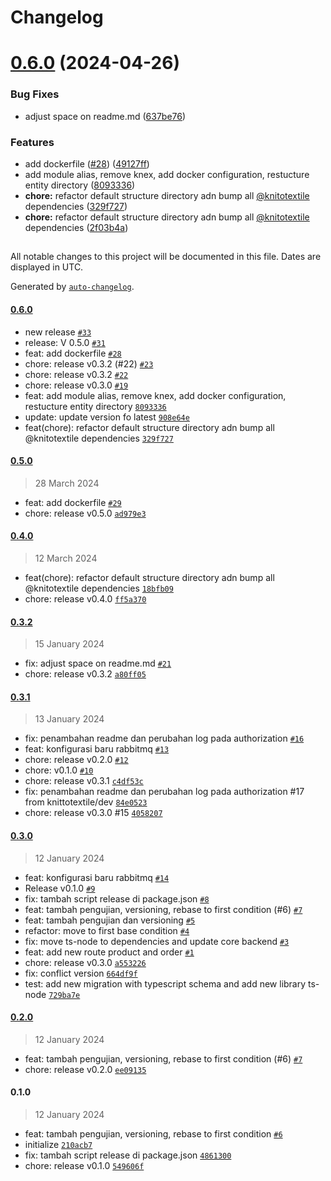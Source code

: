# Changelog

# [0.6.0](https://github.com/knittotextile/rest-boilerplate-ts/compare/0.5.0...0.6.0) (2024-04-26)


### Bug Fixes

* adjust space on readme.md ([637be76](https://github.com/knittotextile/rest-boilerplate-ts/commit/637be76cca5a8901f63c1b0d942503f1b7cb9e96))


### Features

* add dockerfile ([#28](https://github.com/knittotextile/rest-boilerplate-ts/issues/28)) ([49127ff](https://github.com/knittotextile/rest-boilerplate-ts/commit/49127ffc4cc8b05a860ff8e35e82a145256ac663))
* add module alias, remove knex, add docker configuration, restucture entity directory ([8093336](https://github.com/knittotextile/rest-boilerplate-ts/commit/8093336d8a4cfdd8d341e2bf08abb6e8c014eace))
* **chore:** refactor default structure directory adn bump all [@knitotextile](https://github.com/knitotextile) dependencies ([329f727](https://github.com/knittotextile/rest-boilerplate-ts/commit/329f7270b7b9beaafffe128ee125c89237c6ce44))
* **chore:** refactor default structure directory adn bump all [@knitotextile](https://github.com/knitotextile) dependencies ([2f03b4a](https://github.com/knittotextile/rest-boilerplate-ts/commit/2f03b4a5ced280a8383dd0fbcc9a4a680d28fd03))

##

All notable changes to this project will be documented in this file. Dates are displayed in UTC.

Generated by [`auto-changelog`](https://github.com/CookPete/auto-changelog).

#### [0.6.0](https://github.com/knittotextile/rest-boilerplate-ts/compare/0.5.0...0.6.0)

- new release [`#33`](https://github.com/knittotextile/rest-boilerplate-ts/pull/33)
- release: V 0.5.0 [`#31`](https://github.com/knittotextile/rest-boilerplate-ts/pull/31)
- feat: add dockerfile [`#28`](https://github.com/knittotextile/rest-boilerplate-ts/pull/28)
- chore: release v0.3.2 (#22) [`#23`](https://github.com/knittotextile/rest-boilerplate-ts/pull/23)
- chore: release v0.3.2 [`#22`](https://github.com/knittotextile/rest-boilerplate-ts/pull/22)
- chore: release v0.3.0 [`#19`](https://github.com/knittotextile/rest-boilerplate-ts/pull/19)
- feat: add module alias, remove knex, add docker configuration, restucture entity directory [`8093336`](https://github.com/knittotextile/rest-boilerplate-ts/commit/8093336d8a4cfdd8d341e2bf08abb6e8c014eace)
- update: update version fo latest [`908e64e`](https://github.com/knittotextile/rest-boilerplate-ts/commit/908e64e2708ebcd2b1d5177f9b0d17324fbc18c8)
- feat(chore): refactor default structure directory adn bump all @knitotextile dependencies [`329f727`](https://github.com/knittotextile/rest-boilerplate-ts/commit/329f7270b7b9beaafffe128ee125c89237c6ce44)

#### [0.5.0](https://github.com/knittotextile/rest-boilerplate-ts/compare/0.4.0...0.5.0)

> 28 March 2024

- feat: add dockerfile [`#29`](https://github.com/knittotextile/rest-boilerplate-ts/pull/29)
- chore: release v0.5.0 [`ad979e3`](https://github.com/knittotextile/rest-boilerplate-ts/commit/ad979e30b2812eb18f1900453bb8b8ccb6d479d5)

#### [0.4.0](https://github.com/knittotextile/rest-boilerplate-ts/compare/0.3.2...0.4.0)

> 12 March 2024

- feat(chore): refactor default structure directory adn bump all @knitotextile dependencies [`18bfb09`](https://github.com/knittotextile/rest-boilerplate-ts/commit/18bfb09f0006a9c078af124c172c359abd396851)
- chore: release v0.4.0 [`ff5a370`](https://github.com/knittotextile/rest-boilerplate-ts/commit/ff5a370363720566825e8243d7c904e293286dce)

#### [0.3.2](https://github.com/knittotextile/rest-boilerplate-ts/compare/0.3.1...0.3.2)

> 15 January 2024

- fix: adjust space on readme.md [`#21`](https://github.com/knittotextile/rest-boilerplate-ts/pull/21)
- chore: release v0.3.2 [`a80ff05`](https://github.com/knittotextile/rest-boilerplate-ts/commit/a80ff052a394a7e2a98c3da63bc6c77f23070b61)

#### [0.3.1](https://github.com/knittotextile/rest-boilerplate-ts/compare/0.3.0...0.3.1)

> 13 January 2024

- fix: penambahan readme dan perubahan log pada authorization [`#16`](https://github.com/knittotextile/rest-boilerplate-ts/pull/16)
- feat: konfigurasi baru rabbitmq [`#13`](https://github.com/knittotextile/rest-boilerplate-ts/pull/13)
- chore: release v0.2.0 [`#12`](https://github.com/knittotextile/rest-boilerplate-ts/pull/12)
- chore: v0.1.0 [`#10`](https://github.com/knittotextile/rest-boilerplate-ts/pull/10)
- chore: release v0.3.1 [`c4df53c`](https://github.com/knittotextile/rest-boilerplate-ts/commit/c4df53ceffe58ad232e57e91e79985ba60796ceb)
- fix: penambahan readme dan perubahan log pada authorization #17 from knittotextile/dev [`84e0523`](https://github.com/knittotextile/rest-boilerplate-ts/commit/84e0523ae1f39e97d48ef92c430f5b54f8e1a622)
- chore: release v0.3.0  #15 [`4058207`](https://github.com/knittotextile/rest-boilerplate-ts/commit/4058207cf675851d95e242ec0a8d963a3bf8ce00)

#### [0.3.0](https://github.com/knittotextile/rest-boilerplate-ts/compare/0.2.0...0.3.0)

> 12 January 2024

- feat: konfigurasi baru rabbitmq  [`#14`](https://github.com/knittotextile/rest-boilerplate-ts/pull/14)
- Release v0.1.0 [`#9`](https://github.com/knittotextile/rest-boilerplate-ts/pull/9)
- fix: tambah script release di package.json [`#8`](https://github.com/knittotextile/rest-boilerplate-ts/pull/8)
- feat: tambah pengujian, versioning, rebase to first condition (#6) [`#7`](https://github.com/knittotextile/rest-boilerplate-ts/pull/7)
- feat: tambah pengujian dan versioning [`#5`](https://github.com/knittotextile/rest-boilerplate-ts/pull/5)
- refactor: move to first base condition [`#4`](https://github.com/knittotextile/rest-boilerplate-ts/pull/4)
- fix: move ts-node to dependencies and update core backend [`#3`](https://github.com/knittotextile/rest-boilerplate-ts/pull/3)
- feat: add new route product and order [`#1`](https://github.com/knittotextile/rest-boilerplate-ts/pull/1)
- chore: release v0.3.0 [`a553226`](https://github.com/knittotextile/rest-boilerplate-ts/commit/a553226fa31ac6032f184390edd61b4da74d822a)
- fix: conflict version [`664df9f`](https://github.com/knittotextile/rest-boilerplate-ts/commit/664df9f58e1efccf8a47008911278199909a1e3f)
- test: add new migration with typescript schema and add new library ts-node [`729ba7e`](https://github.com/knittotextile/rest-boilerplate-ts/commit/729ba7e5e367a801f34f6b62232b2281fdc852d5)

#### [0.2.0](https://github.com/knittotextile/rest-boilerplate-ts/compare/0.1.0...0.2.0)

> 12 January 2024

- feat: tambah pengujian, versioning, rebase to first condition (#6) [`#7`](https://github.com/knittotextile/rest-boilerplate-ts/pull/7)
- chore: release v0.2.0 [`ee09135`](https://github.com/knittotextile/rest-boilerplate-ts/commit/ee0913525e208f58a3979154767a3a91792444a4)

#### 0.1.0

> 12 January 2024

- feat: tambah pengujian, versioning, rebase to first condition [`#6`](https://github.com/knittotextile/rest-boilerplate-ts/pull/6)
- initialize [`210acb7`](https://github.com/knittotextile/rest-boilerplate-ts/commit/210acb7f173e0420e9acb05f05a02f825a18a87c)
- fix: tambah script release di package.json [`4861300`](https://github.com/knittotextile/rest-boilerplate-ts/commit/4861300c7c14f0748876915b2b0078b4ef775fbf)
- chore: release v0.1.0 [`549606f`](https://github.com/knittotextile/rest-boilerplate-ts/commit/549606ff9c8140e6b199adca2ea11e4988bb0966)
